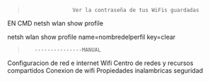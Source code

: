 >                    Ver la contraseña de tus WiFis guardadas
EN CMD
netsh wlan show profile

netsh wlan show profile name=nombredelperfil key=clear

>        ---------------MANUAL
Configuracion de red  e internet 
Wifi
Centro de redes y recursos compartidos
Conexion de wifi
Propiedades inalambricas
seguridad
